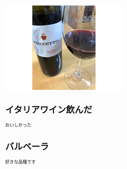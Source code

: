 <!-- 2021-09-12 06:04:53 -->
<!-- ワイン -->
<!-- 雑記 -->
![thumnail](img/1ByxPr4FTMKJ5iGkGTqDzsgYPPWYtDXwa.png)

# イタリアワイン飲んだ
おいしかった
# バルベーラ
好きな品種です